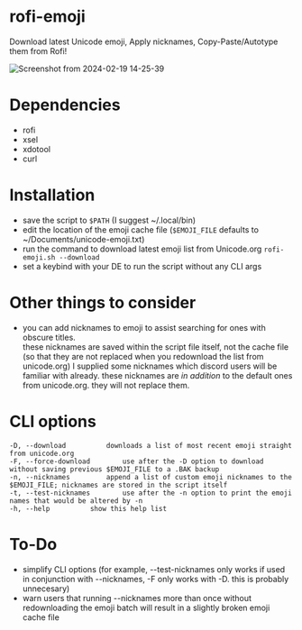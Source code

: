 # rofi-emoji
Download latest Unicode emoji, Apply nicknames, Copy-Paste/Autotype them from Rofi! 

![Screenshot from 2024-02-19 14-25-39](https://github.com/Ao1Pointblank/rofi-emoji/assets/88149675/55a8cde8-2168-4e1f-9e77-17bcc46b0ba8)

# Dependencies
- rofi
- xsel
- xdotool
- curl

# Installation
- save the script to ``$PATH`` (I suggest ~/.local/bin)  
- edit the location of the emoji cache file (``$EMOJI_FILE`` defaults to ~/Documents/unicode-emoji.txt)  
- run the command to download latest emoji list from Unicode.org ``rofi-emoji.sh --download``
- set a keybind with your DE to run the script without any CLI args

# Other things to consider
- you can add nicknames to emoji to assist searching for ones with obscure titles.  
  these nicknames are saved within the script file itself, not the cache file (so that they are not replaced when you redownload the list from unicode.org)
  I supplied some nicknames which discord users will be familiar with already.
  these nicknames are *in addition* to the default ones from unicode.org. they will not replace them.

# CLI options
```
-D, --download			downloads a list of most recent emoji straight from unicode.org  
-F, --force-download		use after the -D option to download without saving previous $EMOJI_FILE to a .BAK backup  
-n, --nicknames			append a list of custom emoji nicknames to the $EMOJI_FILE; nicknames are stored in the script itself  
-t, --test-nicknames		use after the -n option to print the emoji names that would be altered by -n  
-h, --help			show this help list  
```

# To-Do
- simplify CLI options (for example, --test-nicknames only works if used in conjunction with --nicknames, -F only works with -D. this is probably unnecesary)
- warn users that running --nicknames more than once without redownloading the emoji batch will result in a slightly broken emoji cache file
